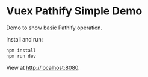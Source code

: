 # Vuex Pathify Simple Demo

Demo to show basic Pathify operation.

Install and run:

```bash
npm install
npm run dev
```

View at [http://localhost:8080](http://localhost:8080).
